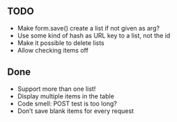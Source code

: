 ## TODO

-   Make form.save() create a list if not given as arg?
-   Use some kind of hash as URL key to a list, not the id
-   Make it possible to delete lists
-   Allow checking items off

## Done

-   Support more than one list!
-   Display multiple items in the table
-   Code smell: POST test is too long?
-   Don’t save blank items for every request
